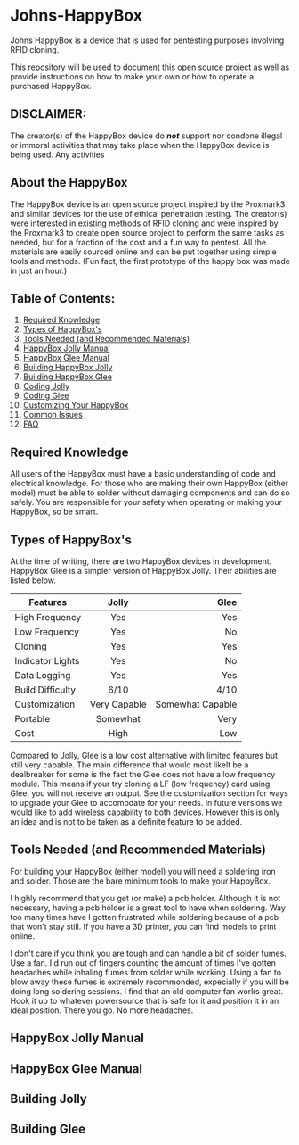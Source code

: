 # Johns-HappyBox
Johns HappyBox is a device that is used for pentesting purposes involving RFID cloning.

This repository will be used to document this open source project as well as provide instructions on how to make your own or how to operate a purchased HappyBox.

## DISCLAIMER:
The creator(s) of the HappyBox device do ***not*** support nor condone illegal or immoral activities that may take place when the HappyBox device is being used. Any activities

## About the HappyBox

The HappyBox device is an open source project inspired by the Proxmark3 and similar devices for the use of ethical penetration testing. The creator(s) were interested in existing methods of RFID cloning and were inspired by the Proxmark3 to create open source project to perform the same tasks as needed, but for a fraction of the cost and a fun way to pentest. All the materials are easily sourced online and can be put together using simple tools and methods. (Fun fact, the first prototype of the happy box was made in just an hour.)

## Table of Contents:

1. [Required Knowledge]()
2. [Types of HappyBox's]()
3. [Tools Needed (and Recommended Materials)]()
4. [HappyBox Jolly Manual]()
5. [HappyBox Glee Manual]()
6. [Building HappyBox Jolly]()
7. [Building HappyBox Glee]()
8. [Coding Jolly]()
9. [Coding Glee]()
10. [Customizing Your HappyBox]()
11. [Common Issues]()
12. [FAQ]()


## Required Knowledge

All users of the HappyBox must have a basic understanding of code and electrical knowledge. For those who are making their own HappyBox (either model) must be able to solder without damaging components and can do so safely. You are responsible for your safety when operating or making your HappyBox, so be smart.

## Types of HappyBox's

At the time of writing, there are two HappyBox devices in development. HappyBox Glee is a simpler version of HappyBox Jolly. Their abilities are listed below.

| Features        | Jolly           | Glee  |
| ------------- |:-------------:| -----:|
| High Frequency      | Yes | Yes |
| Low Frequency      | Yes      |   No |
| Cloning | Yes      |    Yes |
| Indicator Lights      | Yes | No |
| Data Logging      | Yes      |   Yes |
| Build Difficulty | 6/10      |    4/10 |
| Customization      | Very Capable | Somewhat Capable |
| Portable      | Somewhat      |   Very |
| Cost | High      |    Low |

Compared to Jolly, Glee is a low cost alternative with limited features but still very capable. The main difference that would most likelt be a dealbreaker for some is the fact the Glee does not have a low frequency module. This means if your try cloning a LF (low frequency) card using Glee, you will not receive an output. See the customization section for ways to upgrade your Glee to accomodate for your needs. In future versions we would like to add wireless capability to both devices. However this is only an idea and is not to be taken as a definite feature to be added.

## Tools Needed (and Recommended Materials)

For building your HappyBox (either model) you will need a soldering iron and solder. Those are the bare minimum tools to make your HappyBox.

I highly recommend that you get (or make) a pcb holder. Although it is not necessary, having a pcb holder is a great tool to have when soldering. Way too many times have I gotten frustrated while soldering because of a pcb that won't stay still. If you have a 3D printer, you can find models to print online.

I don't care if you think you are tough and can handle a bit of solder fumes. Use a fan. I'd run out of fingers counting the amount of times I've gotten headaches while inhaling fumes from solder while working. Using a fan to blow away these fumes is extremely recommonded, expecially if you will be doing long soldering sessions. I find that an old computer fan works great. Hook it up to whatever powersource that is safe for it and position it in an ideal position. There you go. No more headaches.

## HappyBox Jolly Manual

## HappyBox Glee Manual

## Building Jolly

## Building Glee
